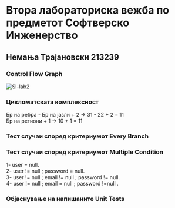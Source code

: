 # Втора лабораториска вежба по предметот Софтверско Инженерство
## Немања Трајановски 213239
### Control Flow Graph

![SI-lab2](https://github.com/nemanjaTra/SI_2023_lab2_213239/assets/127133275/7526c716-268e-43a3-8cff-4679e005a516)

### Цикломатската комплексност
  Бр на ребра - Бр на јазли + 2 -> 31 - 22 + 2 = 11 </br>
  Бр на региони + 1 ->  10 + 1 = 11  
### Тест случаи според критериумот Every Branch




### Тест случаи според критериумот Multiple Condition
1- user = null.</br>
2- user != null ; password = null.</br>
3- user != null ; email != null ; password != null.</br>
4- user != null ; email = null ; password !=null .

### Објаснување на напишаните Unit Tests


